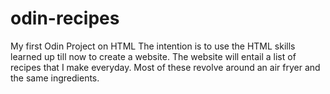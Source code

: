 # odin-recipes
My first Odin Project on HTML
The intention is to use the HTML skills learned up till now to create a website.
The website will entail a list of recipes that I make everyday.
Most of these revolve around an air fryer and the same ingredients.